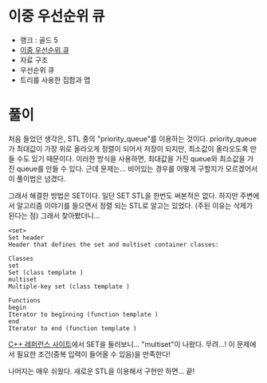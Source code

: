 # 이중 우선순위 큐

- 랭크 : 골드 5
- [이중 우선순위 큐](https://www.acmicpc.net/problem/7662)
- 자료 구조
- 우선순위 큐
- 트리를 사용한 집합과 맵

# 풀이

처음 들었던 생각은, STL 중의 "priority_queue"를 이용하는 것이다. priority_queue가 최대값이 가장 위로 올라오게 정렬이 되어서 저장이 되지만, 최소값이 올라오도록 만들 수도 있기 때문이다. 이러한 방식을 사용하면, 최대값을 가진 queue와 최소값을 가진 queue를 만들 수 있다. 근데 문제는... 비어있는 경우를 어떻게 구할지가 모르겠어서 이 풀이법은 넘겼다.

그래서 해결한 방법은 SET이다. 일단 SET STL을 한번도 써본적은 없다. 하지만 주변에서 알고리즘 이야기를 들으면서 정렬 되는 STL로 알고는 있었다. (주된 이유는 삭제가 된다는 점) 그래서 찾아봤더니...

```
<set>
Set header
Header that defines the set and multiset container classes:

Classes
set
Set (class template )
multiset
Multiple-key set (class template )

Functions
begin
Iterator to beginning (function template )
end
Iterator to end (function template )
```
[C++ 레퍼런스 사이트](http://www.cplusplus.com/reference/set/)에서 SET을 둘러보니... "multiset"이 나왔다. 무려...! 이 문제에서 필요한 조건(중복 입력이 들어올 수 있음)을 만족한다!

나머지는 매우 쉬웠다. 새로운 STL을 이용해서 구현만 하면... 끝!